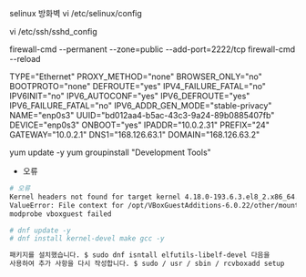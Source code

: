 
selinux
방화벽
vi /etc/selinux/config

vi /etc/ssh/sshd_config

firewall-cmd --permanent --zone=public --add-port=2222/tcp
firewall-cmd --reload

TYPE="Ethernet"
PROXY_METHOD="none"
BROWSER_ONLY="no"
BOOTPROTO="none"
DEFROUTE="yes"
IPV4_FAILURE_FATAL="no"
IPV6INIT="no"
IPV6_AUTOCONF="yes"
IPV6_DEFROUTE="yes"
IPV6_FAILURE_FATAL="no"
IPV6_ADDR_GEN_MODE="stable-privacy"
NAME="enp0s3"
UUID="bd012aa4-b5ac-43c3-9a24-89b0885407fb"
DEVICE="enp0s3"
ONBOOT="yes"
IPADDR="10.0.2.31"
PREFIX="24"
GATEWAY="10.0.2.1"
DNS1="168.126.63.1"
DOMAIN="168.126.63.2"

yum update -y
yum groupinstall "Development Tools"

- 오류

```bash
# 오류
Kernel headers not found for target kernel 4.18.0-193.6.3.el8_2.x86_64. Please install them and execute /sbin/rcvboxadd setup
ValueError: File context for /opt/VBoxGuestAdditions-6.0.22/other/mount.vboxsf already defined
modprobe vboxguest failed

# dnf update -y
# dnf install kernel-devel make gcc -y

패키지를 설치했습니다. $ sudo dnf isntall elfutils-libelf-devel 다음을
사용하여 추가 사항을 다시 작성합니다. $ sudo / usr / sbin / rcvboxadd setup
```
